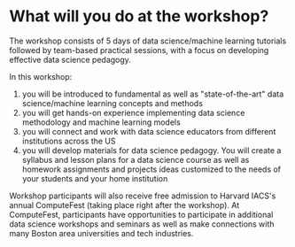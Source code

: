 # What will you do at the workshop?
The workshop consists of 5 days of data science/machine learning tutorials followed by team-based practical sessions, with a focus on developing effective data science pedagogy. 

In this workshop:
1.  you will be introduced to fundamental as well as "state-of-the-art" data science/machine learning concepts and methods
2.  you will get hands-on experience implementing data science methodology and machine learning models
3.  you will connect and work with data science educators from different institutions across the US
4.  you will develop materials for data science pedagogy. You will create a syllabus and lesson plans for a data science course as well as homework assignments and projects ideas customized to the needs of your students and your home institution 

Workshop participants will also receive free admission to Harvard IACS's annual ComputeFest (taking place right after the workshop). At ComputeFest, participants have opportunities to participate in additional data science workshops and seminars as well as make connections with many Boston area universities and tech industries. 

